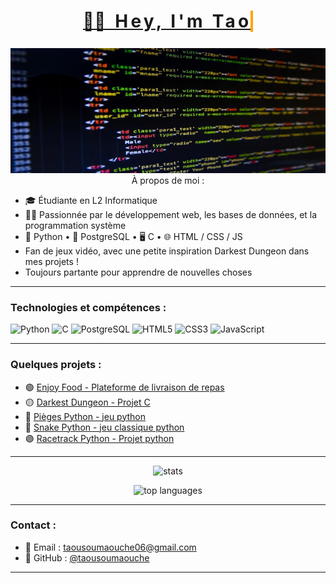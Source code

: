 <h1 align="center">
  <a href="#" style="
    display: inline-block;
    overflow: hidden;
    border-right: .15em solid orange;
    white-space: nowrap;
    margin: 0 auto;
    letter-spacing: .15em;
    animation: typing 3.5s steps(30, end), blink-caret .75s step-end infinite;
  ">
    🐱‍💻 Hey, I'm Taous!
  </a>
</h1>

<style>
@keyframes typing {
  from { width: 0 }
  to { width: 100% }
}
@keyframes blink-caret {
  from, to { border-color: transparent }
  50% { border-color: orange }
}
</style>

<p align="center">
  <img src="./profil.png" alt="cover" width="100%" height="200px>


</p>

---

### À propos de moi :
- 🎓 Étudiante en L2 Informatique
- 🧑‍💻 Passionnée par le développement web, les bases de données, et la programmation système
- 🐍 Python • 🐘 PostgreSQL • 🖥️ C • 🌐 HTML / CSS / JS
- Fan de jeux vidéo, avec une petite inspiration Darkest Dungeon dans mes projets !
- Toujours partante pour apprendre de nouvelles choses

---

### Technologies et compétences :
![Python](https://img.shields.io/badge/-Python-3776AB?style=for-the-badge&logo=python&logoColor=white)
![C](https://img.shields.io/badge/-C-00599C?style=for-the-badge&logo=c&logoColor=white)
![PostgreSQL](https://img.shields.io/badge/-PostgreSQL-336791?style=for-the-badge&logo=postgresql&logoColor=white)
![HTML5](https://img.shields.io/badge/-HTML5-E34F26?style=for-the-badge&logo=html5&logoColor=white)
![CSS3](https://img.shields.io/badge/-CSS3-1572B6?style=for-the-badge&logo=css3&logoColor=white)
![JavaScript](https://img.shields.io/badge/-JavaScript-F7DF1E?style=for-the-badge&logo=javascript&logoColor=black)

---

###  Quelques projets :
- 🟢 [Enjoy Food - Plateforme de livraison de repas](https://github.com/taousoumaouche/enjoy_python_sql)
- 🟡 [Darkest Dungeon - Projet C](https://github.com/taousoumaouche/darkest_dungeon_c)
- 🔵 [Pièges Python - jeu python](https://github.com/taousoumaouche/piege_python)
- 🔴 [Snake Python - jeu classique python](https://github.com/taousoumaouche/snake_python)
- 🟣 [Racetrack Python - Projet python](https://github.com/taousoumaouche/racetrack_python)

---


<p align="center">
  <img src="https://github-readme-stats.vercel.app/api?username=taousoumaouche&show_icons=true&theme=tokyonight" alt="stats" />
</p>

<p align="center">
  <img src="https://github-readme-stats.vercel.app/api/top-langs/?username=taousoumaouche&layout=compact&theme=tokyonight" alt="top languages" />
</p>


---

### Contact :
- 📧 Email : taousoumaouche06@gmail.com
- 🐙 GitHub : [@taousoumaouche](https://github.com/taousoumaouche)

---

